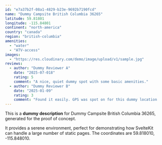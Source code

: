 ```yaml
---
id: "e7a37b2f-08a1-4829-b23e-9692b7190fcd"
name: "Dummy Campsite British Columbia 36265"
latitude: 59.81801
longitude: -115.84801
continent: "north-america"
country: "canada"
region: "british-columbia"
amenities:
  - "water"
  - "ATV-access"
images:
  - "https://res.cloudinary.com/demo/image/upload/v1/sample.jpg"
reviews:
  - author: "Dummy Reviewer A"
    date: "2025-07-018"
    rating: 5
    comment: "A nice, quiet dummy spot with some basic amenities."
  - author: "Dummy Reviewer B"
    date: "2025-01-09"
    rating: 3
    comment: "Found it easily. GPS was spot on for this dummy location."
---
```


This is a **dummy description** for Dummy Campsite British Columbia 36265, generated for the proof of concept.

It provides a serene environment, perfect for demonstrating how SvelteKit can handle a large number of static pages. The coordinates are 59.818010, -115.848010.
